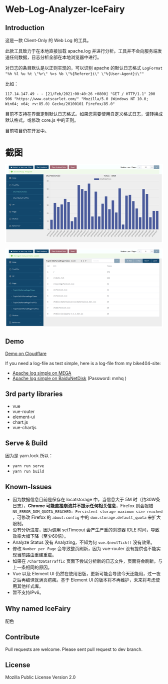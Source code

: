 # Web-Log-Analyzer-IceFairy

## Introduction

这是一款 Client-Only 的 Web Log 的工具。

此款工具致力于在本地直接加载 apache.log 并进行分析。工具并不会向服务端发送任何数据，日志分析全部在本地浏览器中进行。

对日志的条目默认是以正则实现的，可以识别 apache 的默认日志格式 `LogFormat "%h %l %u %t \"%r\" %>s %b \"%{Referer}i\" \"%{User-Agent}i\""`

比如：

```
117.14.147.49 - - [21/Feb/2021:00:40:26 +0800] "GET / HTTP/1.1" 200 906 "https://www.catscarlet.com/" "Mozilla/5.0 (Windows NT 10.0; Win64; x64; rv:85.0) Gecko/20100101 Firefox/85.0"
```

目前不支持在界面定制默认日志格式。如果您需要使用自定义格式日志，请转换成默认格式，或修改 core.js 中的正则。

目前项目仍在开发中。

# 截图

![Web-Log-Analyzer-IceFairy snap-chart](snap-chart.png "Web-Log-Analyzer-IceFairy snap-chart")

![Web-Log-Analyzer-IceFairy snap-table](snap-table.png "Web-Log-Analyzer-IceFairy snap-table")

## Demo

[Demo on Cloudflare](https://server2.catscarlet.com/demo/Web-Log-Analyzer-IceFairy/)

If you need a log-file as test simple, here is a log-file from my bike404-site:
- [Apache log simple on MEGA](https://mega.nz/#!OsNhxQCL!Rx3enFeVI4pJY0hp3zS2JlokGWx38UizbzLTcK2eLIY)
- [Apache log simple on BaiduNetDisk](https://pan.baidu.com/s/1CZD_dDxd4P_Fp6S0xv1uWw) \(Password: mnhq \)

## 3rd party libraries

- vue
- vue-router
- element-ui
- chart.js
- vue-chartjs

## Serve & Build

因为是 yarn.lock 所以：

- `yarn run serve`
- `yarn run build`

## Known-Issues

- 因为数据信息目前是保存在 locatstorage 中，当信息大于 5M 时（约30W条日志），**Chrome 可能直接崩溃并不提示任何相关信息**，Firefox 则会报错 `NS_ERROR_DOM_QUOTA_REACHED: Persistent storage maximum size reached` ，可修改 Firefox 的 `about:config` 中的 `dom.storage.default_quota` 来扩大限制。
- 没有分析进度，因为调用 setTimeout 会产生严重的浏览器 IDLE 时间，导致效率大幅下降（至少60倍）。
- Analyze Status 没有 Analyzing，不知为何 `vue.$nextTick()` 没有效果。
- 修改 `Number per Page` 会导致整页刷新，因为 vue-router 没有提供也不能实现当前路由重建重载。
- 如果在 `/ChartDataTraffic` 页面下尝试分析新的日志文件，页面将会刷新。与上一条相同的原因。
- Vue 以及 Element UI 仍然在使用旧版，更新可能会导致今天还能用，过一夜之后再编译就满页疮痍。基于 Element UI 的版本将不再维护，未来将考虑使用其他样式库。
- 暂不支持IPv6。

## Why named IceFairy

配色

## Contribute

Pull requests are welcome. Please sent pull request to dev branch.

## License

Mozilla Public License Version 2.0
